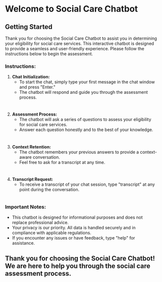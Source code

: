 # Welcome to Social Care Chatbot

## Getting Started

Thank you for choosing the Social Care Chatbot to assist you in determining your eligibility for social care services. This interactive chatbot is designed to provide a seamless and user-friendly experience. Please follow the instructions below to begin the assessment.

### Instructions:

1. **Chat Initialization:**
   - To start the chat, simply type your first message in the chat window and press "Enter."
   - The chatbot will respond and guide you through the assessment process.
#
2. **Assessment Process:**
   - The chatbot will ask a series of questions to assess your eligibility for social care services.
   - Answer each question honestly and to the best of your knowledge.
#
3. **Context Retention:**
   - The chatbot remembers your previous answers to provide a context-aware conversation.
   - Feel free to ask for a transcript at any time.
#
4. **Transcript Request:**
   - To receive a transcript of your chat session, type "transcript" at any point during the conversation.
#
### Important Notes:

- This chatbot is designed for informational purposes and does not replace professional advice.
- Your privacy is our priority. All data is handled securely and in compliance with applicable regulations.
- If you encounter any issues or have feedback, type "help" for assistance.

## Thank you for choosing the Social Care Chatbot! We are here to help you through the social care assessment process.